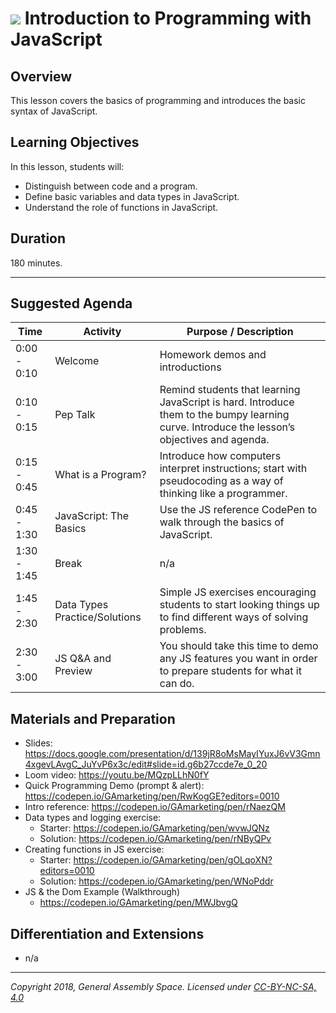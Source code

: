 # ![](https://ga-dash.s3.amazonaws.com/production/assets/logo-9f88ae6c9c3871690e33280fcf557f33.png) Introduction to Programming with JavaScript

## Overview
This lesson covers the basics of programming and introduces the basic syntax of JavaScript.

## Learning Objectives
In this lesson, students will:
- Distinguish between code and a program.
- Define basic variables and data types in JavaScript.
- Understand the role of functions in JavaScript.


## Duration
180 minutes.

---

## Suggested Agenda
<!--- Provide a breakdown of what will happen in this lesson. --->

| Time | Activity | Purpose / Description |
| --- | --- | --- |
| 0:00 - 0:10 | Welcome | Homework demos and introductions |
| 0:10 - 0:15 | Pep Talk | Remind students that learning JavaScript is hard. Introduce them to the bumpy learning curve. Introduce the lesson’s objectives and agenda.|
| 0:15 - 0:45 | What is a Program? | Introduce how computers interpret instructions; start with pseudocoding as a way of thinking like a programmer. |
| 0:45 - 1:30 | JavaScript: The Basics | Use the JS reference CodePen to walk through the basics of JavaScript. |
| 1:30 - 1:45 | Break | n/a |
| 1:45 - 2:30 | Data Types Practice/Solutions | Simple JS exercises encouraging students to start looking things up to find different ways of solving problems. |
| 2:30 - 3:00 | JS Q&A and Preview | You should take this time to demo any JS features you want in order to prepare students for what it can do. |


## Materials and Preparation
- Slides: https://docs.google.com/presentation/d/139jR8oMsMayIYuxJ6vV3Gmn4xgevLAvgC_JuYvP6x3c/edit#slide=id.g6b27ccde7e_0_20
- Loom video: https://youtu.be/MQzpLLhN0fY
- Quick Programming Demo (prompt & alert): https://codepen.io/GAmarketing/pen/RwKogGE?editors=0010
- Intro reference: https://codepen.io/GAmarketing/pen/rNaezQM
- Data types and logging exercise:
    - Starter: https://codepen.io/GAmarketing/pen/wvwJQNz
    - Solution: https://codepen.io/GAmarketing/pen/rNByQPv
- Creating functions in JS exercise:
    - Starter: https://codepen.io/GAmarketing/pen/gOLqoXN?editors=0010
    - Solution: https://codepen.io/GAmarketing/pen/WNoPddr
- JS & the Dom Example (Walkthrough)
    - https://codepen.io/GAmarketing/pen/MWJbvgQ

## Differentiation and Extensions
- n/a

---

*Copyright 2018, General Assembly Space. Licensed under [CC-BY-NC-SA, 4.0](https://creativecommons.org/licenses/by-nc-sa/4.0/)*
